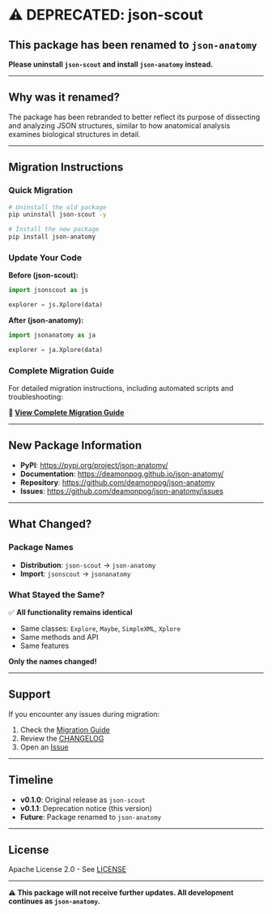 # ⚠️ DEPRECATED: json-scout

## This package has been renamed to `json-anatomy`

**Please uninstall `json-scout` and install `json-anatomy` instead.**

---

## Why was it renamed?

The package has been rebranded to better reflect its purpose of dissecting and analyzing JSON structures, similar to how anatomical analysis examines biological structures in detail.

---

## Migration Instructions

### Quick Migration

```bash
# Uninstall the old package
pip uninstall json-scout -y

# Install the new package
pip install json-anatomy
```

### Update Your Code

**Before (json-scout):**
```python
import jsonscout as js

explorer = js.Xplore(data)
```

**After (json-anatomy):**
```python
import jsonanatomy as ja

explorer = ja.Xplore(data)
```

### Complete Migration Guide

For detailed migration instructions, including automated scripts and troubleshooting:

**📖 [View Complete Migration Guide](https://github.com/deamonpog/json-anatomy/blob/main/MIGRATION.md)**

---

## New Package Information

- **PyPI**: https://pypi.org/project/json-anatomy/
- **Documentation**: https://deamonpog.github.io/json-anatomy/
- **Repository**: https://github.com/deamonpog/json-anatomy
- **Issues**: https://github.com/deamonpog/json-anatomy/issues

---

## What Changed?

### Package Names
- **Distribution**: `json-scout` → `json-anatomy`
- **Import**: `jsonscout` → `jsonanatomy`

### What Stayed the Same?
✅ **All functionality remains identical**
- Same classes: `Explore`, `Maybe`, `SimpleXML`, `Xplore`
- Same methods and API
- Same features

**Only the names changed!**

---

## Support

If you encounter any issues during migration:

1. Check the [Migration Guide](https://github.com/deamonpog/json-anatomy/blob/main/MIGRATION.md)
2. Review the [CHANGELOG](https://github.com/deamonpog/json-anatomy/blob/main/CHANGELOG.md)
3. Open an [Issue](https://github.com/deamonpog/json-anatomy/issues)

---

## Timeline

- **v0.1.0**: Original release as `json-scout`
- **v0.1.1**: Deprecation notice (this version)
- **Future**: Package renamed to `json-anatomy`

---

## License

Apache License 2.0 - See [LICENSE](https://github.com/deamonpog/json-anatomy/blob/main/LICENSE)

---

**⚠️ This package will not receive further updates. All development continues as `json-anatomy`.**
